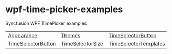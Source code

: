 # wpf-time-picker-examples
Syncfusion WPF TimePicker examples

<table>
 <tr>
   <td><a href="Samples/Apperance">Appearance </a></td>
  <td><a href="Samples/Themes">Themes</a></td>
  <td><a href="Samples/TimeSelectorButton">TimeSelectorButton</a></td>
  <td><a href="Samples/TimeSelectorItem">TimeSelectorItem</a></td>
  </tr>
  <tr>
  <td><a href="Samples/TimeSelectorButton">TimeSelectorButton</a></td>
  <td><a href="Samples/TimeSelectorSize">TimeSelectorSize</a></td>
  <td><a href="Samples/TimeSelectorTemplates">TimeSelectorTemplates</a></td>
  <td><a href="Samples/Value-setting">Value-Setting</a></td>
 </tr>
 
 </table>
